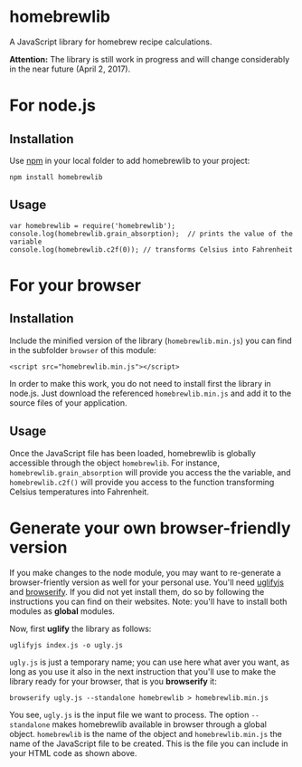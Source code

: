 # homebrewlib
A JavaScript library for homebrew recipe calculations.

**Attention:** The library is still work in progress and will change considerably in the near future (April 2, 2017).

# For node.js

## Installation
Use [npm](https://www.npmjs.com/) in your local folder to add homebrewlib
to your project:
```
npm install homebrewlib
```

## Usage
```
var homebrewlib = require('homebrewlib');
console.log(homebrewlib.grain_absorption);  // prints the value of the variable
console.log(homebrewlib.c2f(0)); // transforms Celsius into Fahrenheit
```

# For your browser

## Installation
Include the minified version of the library (`homebrewlib.min.js`) you can
find in the subfolder `browser` of this module:
```
<script src="homebrewlib.min.js"></script>
```
In order to make this work, you do not need to install first the library in 
node.js. Just download the referenced `homebrewlib.min.js` and add it to the
source files of your application.

## Usage
Once the JavaScript file has been loaded, homebrewlib is globally accessible
through the object `homebrewlib`. For instance, `homebrewlib.grain_absorption`
will provide you access the the variable, and `homebrewlib.c2f()` will provide
you access to the function transforming Celsius temperatures into Fahrenheit.

# Generate your own browser-friendly version
If you make changes to the node module, you may want to re-generate a 
browser-friently version as well for your personal use. 
You'll need [uglifyjs](https://github.com/mishoo/UglifyJS2) and
[browserify](http://browserify.org/). If you did not yet install them,
do so by following the instructions you can find on their websites. Note:
you'll have to install both modules as **global** modules.

Now, first **uglify** the library as follows:
```
uglifyjs index.js -o ugly.js
```
`ugly.js` is just a temporary name; you can use here what aver you want,
as long as you use it also in the next instruction that you'll use to make 
the library ready for your browser, that is you **browserify** it:
```
browserify ugly.js --standalone homebrewlib > homebrewlib.min.js
```
You see, `ugly.js` is the input file we want to process. The option
`--standalone` makes homebrewlib available in browser through a
global object. `homebrewlib` is the name of the object and `homebrewlib.min.js`
the name of the JavaScript file to be created. This is the file you can include
in your HTML code as shown above.
